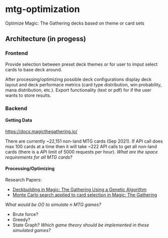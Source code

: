 # mtg-optimization
Optimize Magic: The Gathering decks based on theme or card sets

## Architecture (in progess)
### Frontend
Provide selection between preset deck themes or for user to imput select cards to base deck around. 

After processing/optimizing possible deck configurations display deck layout and deck performace metrics (card type distribution, win probability, mana distribution, etc.).
Export functionality (text or pdf) for if the user wants to store results. 
### Backend
#### Getting Data
https://docs.magicthegathering.io/

There are currently ~22,151 non-land MTG cards (Sep 2021). If API call does max 100 cards at a time then it will take ~222 API calls to get all non-land cards (there is a API limit of 5000 requests per hour). *What are the space requirements for all MTG cards?* 

#### Processing/Optimizing
Research Papers:
* [Deckbuilding in Magic: The Gathering Using a Genetic Algorithm](https://ntnuopen.ntnu.no/ntnu-xmlui/bitstream/handle/11250/2462429/16274_FULLTEXT.pdf?sequence=1&isAllowed=y)
* [Monte Carlo search applied to card selection in Magic: The Gathering](https://ieeexplore.ieee.org/abstract/document/5286501)

*What would be O() to simulate n MTG games?*
  * Brute force?
  * Greedy?
  * State Graph?
*Which game theory should be implemented in these simulated games?*
